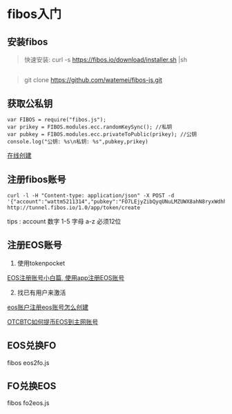# fibos入门

## 安装fibos

> 快速安装: curl -s https://fibos.io/download/installer.sh |sh

##

> git clone https://github.com/watemei/fibos-js.git

## 获取公私钥

```
var FIBOS = require("fibos.js");
var prikey = FIBOS.modules.ecc.randomKeySync(); //私钥
var pubkey = FIBOS.modules.ecc.privateToPublic(prikey); //公钥
console.log("公钥: %s\n私钥: %s",pubkey,prikey)

```
[在线创建](https://fibos.xyz/)

## 注册fibos账号

```
curl -l -H "Content-type: application/json" -X POST -d '{"account":"wattm5211314","pubkey":"FO7LEjyZibQyqUNuLMZUWX8ahN8ryxWdhh59NfBD2n2HSAn3vpYd"}' http://tunnel.fibos.io/1.0/app/token/create
```

tips : account 数字 1-5 字母 a-z 必须12位

## 注册EOS账号

1. 使用tokenpocket

[EOS注册账号小白篇, 使用app注册EOS账号](https://blog.csdn.net/itleaks/article/details/80797129)

2. 找已有用户来激活

[eos账户注册eos账号怎么创建](https://jingyan.baidu.com/article/380abd0a2e95bf1d90192cc9.html)

[OTCBTC如何提币EOS到主网账号](https://support.otcbtc.com/hc/zh-cn/articles/360005164851-如何提币EOS到主网账号)

## EOS兑换FO

fibos eos2fo.js

## FO兑换EOS

fibos fo2eos.js

